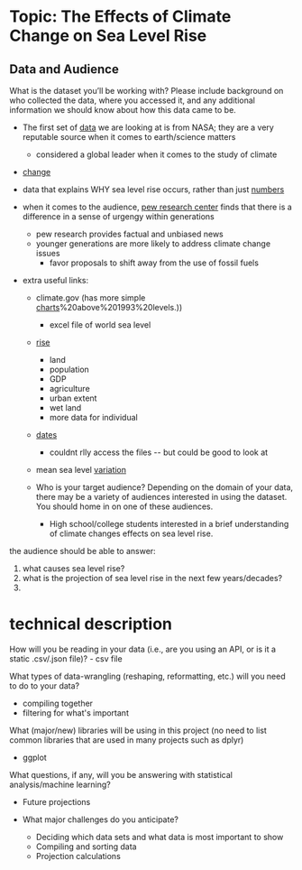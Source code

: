 <h1>Topic: The Effects of Climate Change on Sea Level Rise </h1>

<h2>Data and Audience </h2>
What is the dataset you’ll be working with? Please include background on who     collected the data, where you accessed it, and any additional information we     should know about how this data came to be. 

- The first set of [data](https://climate.nasa.gov/vital-signs/sea-level/#:~:text=Global%20sea%20levels%20are%20rising,of%20seawater%20as%20it%20warms.) we are looking at is from NASA; they are a very reputable source when it comes to earth/science matters
  - considered a global leader when it comes to the study of climate 
- [change](https://climate.nasa.gov/nasa_science/history/#:~:text=NASA%20is%20a%20global%20leader,a%20broad%20climate%20research%20program.)
  
- data that explains WHY sea level rise occurs, rather than just [numbers](https://www.nasa.gov/specials/sea-level-rise-2020/)

- when it comes to the audience, [pew research center](https://www.pewresearch.org/fact-tank/2021/05/26/key-findings-how-americans-attitudes-about-climate-change-differ-by-generation-party-and-other-factors/) finds that there is a difference in a sense of urgengy within generations
  - pew research provides factual and unbiased news 
  - younger generations are more likely to address climate change issues
      - favor proposals to shift away from the use of fossil fuels
      
- extra useful links:
  - climate.gov (has more simple [charts](https://www.climate.gov/news-features/understanding-climate/climate-change-global-sea-level#:~:text=Global%20average%20sea%20level%20has,3.8%20inches)%20above%201993%20levels.))
    - excel file of world sea level   
  - [rise](https://datacatalog.worldbank.org/search/dataset/0041449/World-Sea-Level-Rise-Dataset)
    - land
    - population
    - GDP
    - agriculture
    - urban extent
    - wet land
    - more data for individual 
  - [dates](https://hub.arcgis.com/documents/6ee23a29356a4fe6986b58ec4bcf446c/explore)
    - couldnt rlly access the files -- but could be good to look at
  - mean sea level [variation](https://www.statista.com/statistics/603821/global-cumulative-sea-level-rise/)

  - Who is your target audience? Depending on the domain of your data, there may    be a variety of audiences interested in using the dataset. You should home in   on one of these audiences.
    - High school/college students interested in a brief understanding of climate changes effects on sea level rise. 

the audience should be able to answer: 
  1. what causes sea level rise? 
  2. what is the projection of sea level rise in the next few years/decades?
  3. 
  
<h1>technical description</h1>
How will you be reading in your data (i.e., are you using an API, or is it a    static .csv/.json file)?
- csv file

What types of data-wrangling (reshaping, reformatting, etc.) will you need to   do to your data?
  - compiling together 
  - filtering for what's important 

What (major/new) libraries will be using in this project (no need to list       common libraries that are used in many projects such as dplyr)
  - ggplot

What questions, if any, will you be answering with statistical                  analysis/machine learning?
  - Future projections

- What major challenges do you anticipate?
  - Deciding which data sets and what data is most important to show
  - Compiling and sorting data
  - Projection calculations

